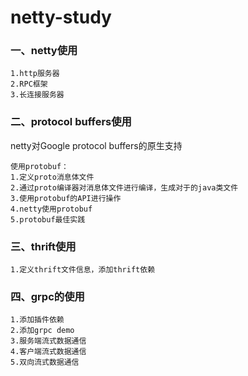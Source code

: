 # netty-study

### 一、netty使用

    1.http服务器
    2.RPC框架
    3.长连接服务器


### 二、protocol buffers使用

netty对Google protocol buffers的原生支持

    使用protobuf：
    1.定义proto消息体文件
    2.通过proto编译器对消息体文件进行编译，生成对于的java类文件
    3.使用protobuf的API进行操作
    4.netty使用protobuf
    5.protobuf最佳实践

### 三、thrift使用
    1.定义thrift文件信息，添加thrift依赖
    
### 四、grpc的使用
    1.添加插件依赖
    2.添加grpc demo
    3.服务端流式数据通信
    4.客户端流式数据通信
    5.双向流式数据通信